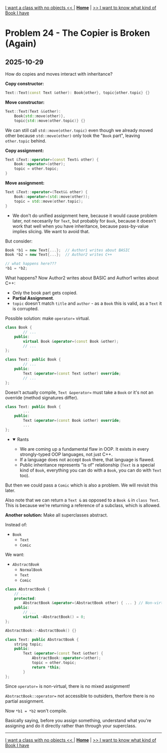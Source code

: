 [I want a class with no objects << ](./problem_21.md) | [**Home**](../README.md) | [>> I want to know what kind of Book I have](./problem_23.md)

# Problem 24 - The Copier is Broken (Again)
## **2025-10-29**

How do copies and moves interact with inheritance?

**Copy constructor:** 

```C++
Text::Text(const Text &other): Book{other}, topic{other.topic} {}
```

**Move constructor:** 

```C++
Text::Text(Text &&other): 
    Book{std::move(other)}, 
    topic{std::move(other.topic)} {}
```

We can still call `std::move(other.topic)` even though we already moved other because `std::move(other)` only took the "`Book` part", leaving `other.topic` behind.

**Copy assignment:**

```C++
Text &Text::operator=(const Text& other) {
    Book::operator=(other);
    topic = other.topic;
}
```

**Move assignment:**

```C++
Text &Text::operator=(Text&& other) {
    Book::operator=(std::move(other));
    topic = std::move(other.topic);
}
```

- We don't do unified assignment here, because it would cause problem later, not necesarily for `Text`, but probably for `Book`, because it doesn't work that well when you have inheritance, because pass-by-value implies slicing. We want to avoid that.

But consider:

```C++
Book *b1 = new Text{...};  // Author1 writes about BASIC
Book *b2 = new Text{...};  // Author2 writes C++

// what happens here???
*b1 = *b2;
```

What happens? Now Author2 writes about BASIC and Author1 writes about C++:
- Only the book part gets copied.
- **Partial Assignment**.
- `topic` doesn't match `title` and `author` - as a `Book` this is valid, as a `Text` it is corrupted.

Possible solution: make `operator=` virtual.

```C++
class Book {
        // ...
    public:
        virtual Book &operator=(const Book &other);
        // ...
};

class Text: public Book {
        // ...
    public:
        Text &operator=(const Text &other) override;
        // ...
};
```

Doesn't actually compile, `Text &operator=` must take a `Book` or it's not an override (method signatures differ).

```C++
class Text: public Book {
        ...
    public:
        Text &operator=(const Book &other) override;
        ...
};
```

- <details open>
  <summary>Rants</summary>

  - We are coming up a fundamental flaw in OOP. It exists in every strongly-typed OOP languages, not just C++.
  - If a language does not accept `Book` there, that language is flawed.
  - Public inheritance represents "is of" relationship (`Text` is a special kind of `Book`, everything you can do with a `Book`, you can do with `Text` too).
  </details>

But then we could pass a `Comic` which is also a problem. We will revisit this later.

Also note that we can return a `Text &` as opposed to a `Book &` in `class Text`. This is because we're returning a reference of a subclass, which is allowed.

**Another solution:** Make all superclasses abstract.

Instead of:

- `Book`
    - `Text`
    - `Comic`
  
We want:
- _`AbstractBook`_
    - `NormalBook`
    - `Text`
    - `Comic`

```C++ 
class AbstractBook {
    // ...
    protected:
        AbstractBook &operator=(AbstractBook other) { ... } // Non-virtual
    public:
        // ...
        virtual ~AbstractBook() = 0;
};

AbstractBook::~AbstractBook() {}

class Text: public AbstractBook {
    string topic;
    public:
        Text &operator=(const Text &other) {
            AbstractBook::operator=(other);
            topic = other.topic;
            return *this;
        }
};
```

Since `operator=` is non-virtual, there is no mixed assignment!

`AbstractBook::operator=` not accessible to outsiders, therfore there is no partial assignment.

Now `*b1 = *b2` won't compile.

Basically saying, before you assign something, understand what you're assigning and do it directly rather than through your superclass.

---
[I want a class with no objects << ](./problem_21.md) | [**Home**](../README.md) | [>> I want to know what kind of Book I have](./problem_23.md)
